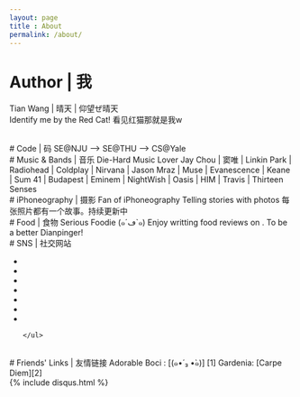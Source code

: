 ```yaml
---
layout: page
title : About
permalink: /about/
---
```

# Author | 我 
Tian Wang | 晴天 | 仰望ぜ晴天  
Identify me by the Red Cat! 看见红猫那就是我w  

<br>
# Code | 码
SE@NJU --> SE@THU --> CS@Yale

<br>
# Music & Bands | 音乐 
Die-Hard Music Lover  
Jay Chou | 窦唯 | Linkin Park | Radiohead | Coldplay | Nirvana | Jason Mraz | Muse | Evanescence | Keane | Sum 41 | Budapest | Eminem | NightWish | Oasis | HIM | Travis | Thirteen Senses 

<br>
# iPhoneography | 摄影
Fan of iPhoneography  
Telling stories with photos 每张照片都有一个故事。持续更新中


<br>
# Food | 食物  
Serious Foodie (๑´ڡ`๑)   
Enjoy writting food reviews on <a class="dianping" href="http://www.dianping.com/member/44509194"><i class="fd icon-dianping"></i></a>. To be a better Dianpinger!  

<br>
# SNS | 社交网站
<div>
	<ul class="social">
	    <li><a class="douban" target="_blank" href="http://www.douban.com/people/annieqt/"><i
	        class="fd icon-douban"></i></a>
	    </li>
	    <li><a class="zhihu" target="_blank" href="http://www.zhihu.com/people/annieqt"><i
	        class="fd icon-zhihu-square"></i></a>
	    </li>	 
	    <li><a class="wangyiyunyinyue" target="_blank" href="https://music.163.com/#/user/home?id=52467665"><i
	        class="fd icon-wangyiyunyinyue"></i></a>
	    </li> 
	    <li><a class="facebook" target="_blank" href="https://www.facebook.com/tian.wang.3532"><i
	        class="fa fa-facebook"></i></a>
	    </li>
	    <li><a class="github" target="_blank" href="https://github.com/annieqt"><i class="fa fa-github glyph"></i></a>
	    </li>
	    <li><a class="leetcode" target="_blank" href="https://discuss.leetcode.com/user/annieqt">
	    <i class="fa fa-code"></i></a>
	    </li>
	    <li><a class="weibo" target="_blank" href="http://weibo.com/u/1320541007"><i class="fa fa-weibo"></i></a>
        </li>
	    
	    
	</ul>
</div>

<br>
# Friends' Links | 友情链接  
Adorable Boci : [(๑•́ ₃ •̀๑)] [1]  
Gardenia: [Carpe Diem][2]  

[1]:http://bichengluo.me
[2]:http://nanshu.wang


<br>
<div>
  {% include disqus.html %}               
</div>